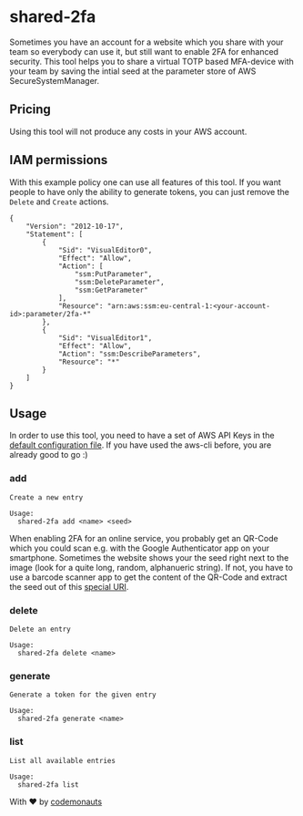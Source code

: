 # shared-2fa

Sometimes you have an account for a website which you share with your team so
everybody can use it, but still want to enable 2FA for enhanced security.
This tool helps you to share a virtual TOTP based MFA-device with your team
by saving the intial seed at the parameter store of AWS SecureSystemManager.

## Pricing
Using this tool will not produce any costs in your AWS account.

## IAM permissions
With this example policy one can use all features of this tool. If you want
people to have only the ability to generate tokens, you can just remove the
`Delete` and `Create` actions.

```
{
    "Version": "2012-10-17",
    "Statement": [
        {
            "Sid": "VisualEditor0",
            "Effect": "Allow",
            "Action": [
                "ssm:PutParameter",
                "ssm:DeleteParameter",
                "ssm:GetParameter"
            ],
            "Resource": "arn:aws:ssm:eu-central-1:<your-account-id>:parameter/2fa-*"
        },
        {
            "Sid": "VisualEditor1",
            "Effect": "Allow",
            "Action": "ssm:DescribeParameters",
            "Resource": "*"
        }
    ]
}
```

## Usage
In order to use this tool, you need to have a set of AWS API Keys in the
[default configuration file](https://docs.aws.amazon.com/cli/latest/userguide/cli-configure-files.html#cli-configure-files-where).
If you have used the aws-cli before, you are already good to go :)

### add
```
Create a new entry

Usage:
  shared-2fa add <name> <seed>
```
When enabling 2FA for an online service, you probably get an QR-Code which
you could scan e.g. with the Google Authenticator app on your smartphone.
Sometimes the website shows your the seed right next to the image (look for a
quite long, random, alphanueric string). If not, you have to use a barcode
scanner app to get the content of the QR-Code and extract the seed out of
this [special
URI](https://github.com/google/google-authenticator/wiki/Key-Uri-Format).

### delete
```
Delete an entry

Usage:
  shared-2fa delete <name>
```

### generate
```
Generate a token for the given entry

Usage:
  shared-2fa generate <name>
```

### list
```
List all available entries

Usage:
  shared-2fa list
```


With ❤ by [codemonauts](https://codemonauts.com)
